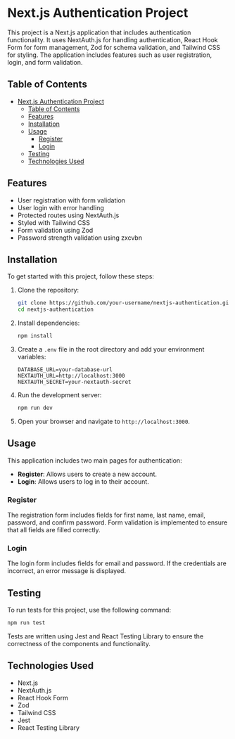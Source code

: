 # Next.js Authentication Project

This project is a Next.js application that includes authentication functionality. It uses NextAuth.js for handling authentication, React Hook Form for form management, Zod for schema validation, and Tailwind CSS for styling. The application includes features such as user registration, login, and form validation.

## Table of Contents

- [Next.js Authentication Project](#nextjs-authentication-project)
  - [Table of Contents](#table-of-contents)
  - [Features](#features)
  - [Installation](#installation)
  - [Usage](#usage)
    - [Register](#register)
    - [Login](#login)
  - [Testing](#testing)
  - [Technologies Used](#technologies-used)

## Features

- User registration with form validation
- User login with error handling
- Protected routes using NextAuth.js
- Styled with Tailwind CSS
- Form validation using Zod
- Password strength validation using zxcvbn

## Installation

To get started with this project, follow these steps:

1. Clone the repository:
    ```bash
    git clone https://github.com/your-username/nextjs-authentication.git
    cd nextjs-authentication
    ```

2. Install dependencies:
    ```bash
    npm install
    ```

3. Create a `.env` file in the root directory and add your environment variables:
    ```env
    DATABASE_URL=your-database-url
    NEXTAUTH_URL=http://localhost:3000
    NEXTAUTH_SECRET=your-nextauth-secret
    ```

4. Run the development server:
    ```bash
    npm run dev
    ```

5. Open your browser and navigate to `http://localhost:3000`.

## Usage

This application includes two main pages for authentication:

- **Register**: Allows users to create a new account.
- **Login**: Allows users to log in to their account.

### Register

The registration form includes fields for first name, last name, email, password, and confirm password. Form validation is implemented to ensure that all fields are filled correctly.

### Login

The login form includes fields for email and password. If the credentials are incorrect, an error message is displayed.

## Testing

To run tests for this project, use the following command:

```bash
npm run test
```

Tests are written using Jest and React Testing Library to ensure the correctness of the components and functionality.

## Technologies Used

- Next.js
- NextAuth.js
- React Hook Form
- Zod
- Tailwind CSS
- Jest
- React Testing Library
